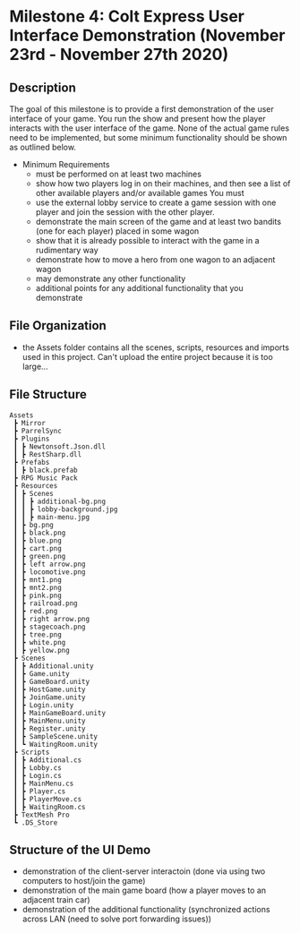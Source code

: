# Milestone 4: Colt Express User Interface Demonstration (November 23rd - November 27th 2020)

## Description
The goal of this milestone is to provide a first demonstration of the user interface of your game. You run the show
and present how the player interacts with the user interface of the game. None of the actual game rules need to be
implemented, but some minimum functionality should be shown as outlined below.

* Minimum Requirements
  * must be performed on at least two machines
  * show how two players log in on their machines, and then see a list of other available players and/or available games You must
  * use the external lobby service to create a game session with one player and join the session with the other player.
  * demonstrate the main screen of the game and at least two bandits (one for each player) placed in some wagon
  * show that it is already possible to interact with the game in a rudimentary way
  * demonstrate how to move a hero from one wagon to an adjacent wagon
  * may demonstrate any other functionality 
  * additional points for any additional functionality that you demonstrate

## File Organization 
  * the Assets folder contains all the scenes, scripts, resources and imports used in this project. Can't upload the entire project because it is too large...

## File Structure 
```
Assets
 ┣ Mirror
 ┣ ParrelSync
 ┣ Plugins
 ┃ ┣ Newtonsoft.Json.dll
 ┃ ┣ RestSharp.dll
 ┣ Prefabs
 ┃ ┣ black.prefab
 ┣ RPG Music Pack
 ┣ Resources
 ┃ ┣ Scenes
 ┃ ┃ ┣ additional-bg.png
 ┃ ┃ ┣ lobby-background.jpg
 ┃ ┃ ┣ main-menu.jpg
 ┃ ┣ bg.png
 ┃ ┣ black.png
 ┃ ┣ blue.png
 ┃ ┣ cart.png
 ┃ ┣ green.png
 ┃ ┣ left arrow.png
 ┃ ┣ locomotive.png
 ┃ ┣ mnt1.png
 ┃ ┣ mnt2.png
 ┃ ┣ pink.png
 ┃ ┣ railroad.png
 ┃ ┣ red.png
 ┃ ┣ right arrow.png
 ┃ ┣ stagecoach.png
 ┃ ┣ tree.png
 ┃ ┣ white.png
 ┃ ┣ yellow.png
 ┣ Scenes
 ┃ ┣ Additional.unity
 ┃ ┣ Game.unity
 ┃ ┣ GameBoard.unity
 ┃ ┣ HostGame.unity
 ┃ ┣ JoinGame.unity
 ┃ ┣ Login.unity
 ┃ ┣ MainGameBoard.unity
 ┃ ┣ MainMenu.unity
 ┃ ┣ Register.unity
 ┃ ┣ SampleScene.unity
 ┃ ┗ WaitingRoom.unity
 ┣ Scripts
 ┃ ┣ Additional.cs
 ┃ ┣ Lobby.cs
 ┃ ┣ Login.cs
 ┃ ┣ MainMenu.cs
 ┃ ┣ Player.cs
 ┃ ┣ PlayerMove.cs
 ┃ ┣ WaitingRoom.cs
 ┣ TextMesh Pro
 ┗ .DS_Store
```

## Structure of the UI Demo 
  * demonstration of the client-server interactoin (done via using two computers to host/join the game)
  * demonstration of the main game board (how a player moves to an adjacent train car)
  * demonstration of the additional functionality (synchronized actions across LAN (need to solve port forwarding issues))
  


